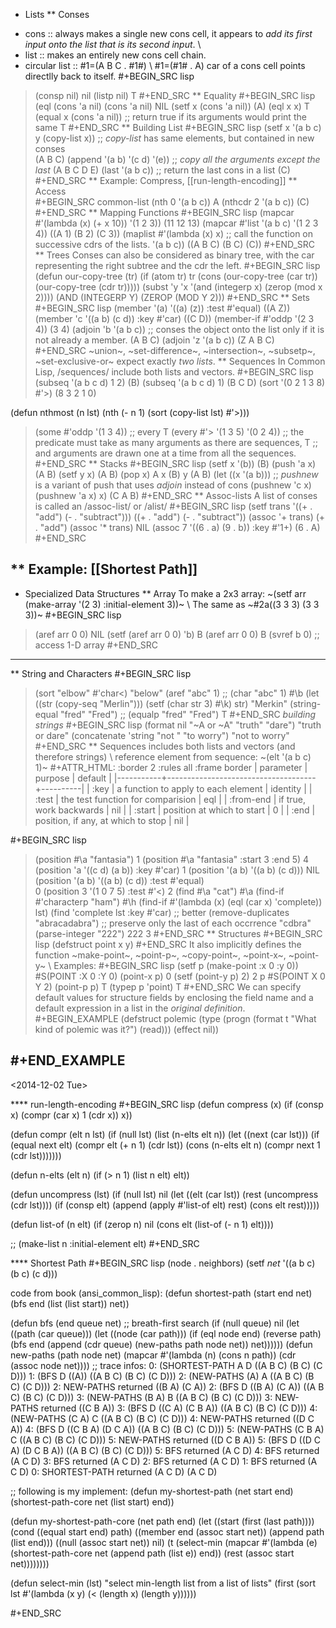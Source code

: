 * Lists
** Conses
- cons :: always makes a single new cons cell, it appears to *add its first input onto the list that is its second input*.  \\
- list :: makes an entirely new cons cell chain. 
- circular list :: #1=(A B C . #1#)   \\ 
#1=(#1# . A) car of a cons cell points directlly back to itself.
#+BEGIN_SRC lisp
> (consp nil)
nil
> (listp nil)
T
#+END_SRC
** Equality
#+BEGIN_SRC lisp
> (eql (cons 'a nil) (cons 'a nil)
NIL
> (setf x (cons 'a nil))
(A)
> (eql x x)
T
> (equal x (cons 'a nil)) ;; return true if its arguments would print the same 
T 
#+END_SRC
** Building List
#+BEGIN_SRC lisp
> (setf x '(a b c)
        y (copy-list x))  ;; *copy-list* has same elements, but contained in new conses  
(A B C)
> (append '(a b) '(c d) '(e)) ;; *copy all the arguments except the last*
(A B C D E)
> (last '(a b c))  ;; return the last cons in a list 
(C)
#+END_SRC
** Example: Compress, [[run-length-encoding]]
** Access   
#+BEGIN_SRC common-list
> (nth 0 '(a b c))
A
> (nthcdr 2 '(a b c))
(C)
#+END_SRC
** Mapping Functions
#+BEGIN_SRC lisp
> (mapcar #'(lambda (x) (+ x 10))
	  '(1 2 3))
(11 12 13)
> (mapcar #'list '(a b c)
  	  '(1 2 3 4))
((A 1) (B 2) (C 3))
> (maplist #'(lambda (x) x) ;; call the function on successive cdrs of the lists.
	 '(a b c))
((A B C) (B C) (C)) 
#+END_SRC
** Trees
Conses can also be considered as binary tree, with the car representing the right subtree and the cdr the left.
#+BEGIN_SRC lisp
(defun our-copy-tree (tr)
  (if (atom tr)
      tr
      (cons (our-copy-tree (car tr))
	    (our-copy-tree (cdr tr)))))
> (subst 'y 'x '(and (integerp x) (zerop (mod x 2))))
(AND (INTEGERP Y) (ZEROP (MOD Y 2)))
#+END_SRC
** Sets
#+BEGIN_SRC lisp
> (member '(a) '((a) (z)) :test #'equal)
((A Z))
> (member 'c '((a b) (c d)) :key #'car)
((C D))
> (member-if #'oddp '(2 3 4))
(3 4)
> (adjoin 'b '(a b c))   ;; conses the object onto the list only if it is not already a member.
(A B C)
> (adjoin 'z '(a b c))
(Z A B C)  
#+END_SRC
~union~, ~set-difference~, ~intersection~, ~subsetp~, ~set-exclusive-or~ expect exactly *two lists*.
** Sequences
In Common Lisp, /sequences/ include both lists and vectors.
#+BEGIN_SRC lisp
> (subseq '(a b c d) 1 2)
(B)
> (subseq '(a b c d) 1)
(B C D)
> (sort '(0 2 1 3 8) #'>)
(8 3 2 1 0)

(defun nthmost (n lst)
  (nth (- n 1)
       (sort (copy-list lst) #'>)))
> (some #'oddp '(1 3 4))  ;; every
T
> (every #'> '(1 3 5) '(0 2 4))  ;; the predicate must take as many arguments as there are sequences,
T                                ;; and arguments are drawn one at a time from all the sequences.
#+END_SRC 
** Stacks
#+BEGIN_SRC lisp
> (setf x '(b))
(B)
> (push 'a x)
(A B)
> (setf y x)
(A B)
> (pop x)
A
> x
(B)
> y
(A B)
> (let ((x '(a b)))   ;; *pushnew* is a variant of push that uses *adjoin* instead of cons
    (pushnew 'c x)
    (pushnew 'a x)
    x)
(C A B)
#+END_SRC
** Assoc-lists
A list of conses is called an /assoc-list/ or /alist/
#+BEGIN_SRC lisp
> (setf trans '((+ . "add") (- . "subtract")))
((+ . "add") (- . "subtract"))
> (assoc '+ trans)
(+ . "add")
> (assoc '* trans)
NIL
> (assoc 7 '((6 . a) (9 . b)) :key #'1+)
(6 . A)
#+END_SRC

** Example: [[Shortest Path]]
------
* Specialized Data Structures
** Array
To make a 2x3 array: ~(setf arr (make-array '(2 3) :initial-element 3))~  \\
The same as ~#2a((3 3 3) (3 3 3))~
#+BEGIN_SRC lisp
> (aref arr 0 0)
NIL
> (setf (aref arr 0 0) 'b)
B
> (aref arr 0 0)
B
> (svref b 0)   ;; access 1-D array 
#+END_SRC
------
** String and Characters
#+BEGIN_SRC lisp
> (sort "elbow" #'char<)
"below"
> (aref "abc" 1)   ;; (char "abc" 1)
#\b
> (let ((str (copy-seq "Merlin")))
    (setf (char str 3) #\k)
    str)
"Merkin"
> (string-equal "fred" "Fred") ;; (equalp "fred" "Fred")
T
#+END_SRC
*building strings*
#+BEGIN_SRC lisp
> (format nil "~A or ~A" "truth" "dare")
"truth or dare"
> (concatenate 'string "not " "to worry")
"not to worry" 
#+END_SRC
** Sequences
includes both lists and vectors (and therefore strings) \\
reference element from sequence: ~(elt '(a b c) 1)~
#+ATTR_HTML: :border 2 :rules all :frame border
| parameter | purpose                             | default  |
|-----------+-------------------------------------+----------|
| :key      | a function to apply to each element | identity |
| :test     | the test function for comparision   | eql      |
| :from-end | if true, work backwards             | nil      |
| :start    | position at which to start          | 0        |
| :end      | position, if any, at which to stop  | nil      |

#+BEGIN_SRC lisp
> (position #\a "fantasia")
1
> (position #\a "fantasia" :start 3 :end 5)
4
> (position 'a '((c d) (a b)) :key #'car)
1 
> (position '(a b) '((a b) (c d)))
NIL
> (position '(a b) '((a b) (c d)) :test #'equal)  
0
> (position 3 '(1 0 7 5) :test #'<)
2
> (find #\a "cat")
#\a
> (find-if #'characterp "ham")
#\h
> (find-if #'(lambda (x)
	     (eql (car x) 'complete))
	 lst)
> (find 'complete lst :key #'car)   ;; better
> (remove-duplicates "abracadabra") ;; preserve only the last of each occrrence
"cdbra"
> (parse-integer "222")
222
3
#+END_SRC 
** Structures
#+BEGIN_SRC lisp
(defstruct point
  x
  y)
#+END_SRC
It also implicitly defines the function ~make-point~, ~point-p~, ~copy-point~, ~point-x~, ~point-y~  \\
Examples:
#+BEGIN_SRC lisp
> (setf p (make-point :x 0 :y 0))
#S(POINT :X 0 :Y 0)
> (point-x p)
0
> (setf (point-y p) 2)
2
> p
#S(POINT X 0 Y 2)
> (point-p p)
T
> (typep p 'point)
T
#+END_SRC
We can specify default values for structure fields by enclosing the field name and
a default expression in a list in the *original definition*.
#+BEGIN_EXAMPLE
(defstruct polemic
  (type (progn
	  (format t "What kind of polemic was it?")
	  (read)))
  (effect nil))

#+END_EXAMPLE
------
<2014-12-02 Tue>

**** run-length-encoding
#+BEGIN_SRC lisp
(defun compress (x)
  (if (consp x)
      (compr (car x) 1 (cdr x))
      x))

(defun compr (elt n lst)
  (if (null lst)
      (list (n-elts elt n))
      (let ((next (car lst)))
	(if (equal next elt)
	    (compr elt (+ n 1) (cdr lst))
	    (cons (n-elts elt n)
		  (compr next 1 (cdr lst)))))))

(defun n-elts (elt n)
  (if (> n 1)
      (list n elt)
      elt))

(defun uncompress (lst)
  (if (null lst)
      nil
      (let ((elt (car lst))
	    (rest (uncompress (cdr lst))))
	(if (consp elt)
	    (append (apply #'list-of elt)
		    rest)
	    (cons elt rest)))))

(defun list-of (n elt)
  (if (zerop n)
      nil
      (cons elt (list-of (- n 1) elt)))) 

;; (make-list n :initial-element elt)
#+END_SRC

**** Shortest Path
#+BEGIN_SRC lisp
(node . neighbors)
(setf *net* '((a b c) (b c) (c d)))

code from book (ansi_common_lisp):
(defun shortest-path (start end net)
  (bfs end (list (list start)) net))

(defun bfs (end queue net) ;; breath-first search
  (if (null queue)
      nil
      (let ((path (car queue)))
	(let ((node (car path)))
	  (if (eql node end)
	      (reverse path)
	      (bfs end
		   (append (cdr queue)
			   (new-paths path node net))
		   net))))))
(defun new-paths (path node net)
  (mapcar #'(lambda (n)
	      (cons n path))
	  (cdr (assoc node net))))
;; trace infos:
0: (SHORTEST-PATH A D ((A B C) (B C) (C D)))
  1: (BFS D ((A)) ((A B C) (B C) (C D)))
    2: (NEW-PATHS (A) A ((A B C) (B C) (C D)))
    2: NEW-PATHS returned ((B A) (C A))
    2: (BFS D ((B A) (C A)) ((A B C) (B C) (C D)))
      3: (NEW-PATHS (B A) B ((A B C) (B C) (C D)))
      3: NEW-PATHS returned ((C B A))
      3: (BFS D ((C A) (C B A)) ((A B C) (B C) (C D)))
	4: (NEW-PATHS (C A) C ((A B C) (B C) (C D)))
	4: NEW-PATHS returned ((D C A))
	4: (BFS D ((C B A) (D C A)) ((A B C) (B C) (C D)))
	  5: (NEW-PATHS (C B A) C ((A B C) (B C) (C D)))
	  5: NEW-PATHS returned ((D C B A))
	  5: (BFS D ((D C A) (D C B A)) ((A B C) (B C) (C D)))
	  5: BFS returned (A C D)
	4: BFS returned (A C D)
      3: BFS returned (A C D)
    2: BFS returned (A C D)
  1: BFS returned (A C D)
0: SHORTEST-PATH returned (A C D)
(A C D)

;; following is my implement:
(defun my-shortest-path (net start end)
  (shortest-path-core net (list start) end))

(defun my-shortest-path-core (net path end)
  (let ((start (first (last path))))
    (cond ((equal start end) path)
	  ((member end (assoc start net)) (append path (list end)))
	  ((null (assoc start net)) nil)
	  (t (select-min (mapcar #'(lambda (e)
				     (shortest-path-core net (append path (list e)) end))
				 (rest (assoc start net))))))))

(defun select-min (lst)
  "select min-length list from a list of lists"
  (first (sort lst #'(lambda (x y)
		       (< (length x) (length y))))))

#+END_SRC
     
